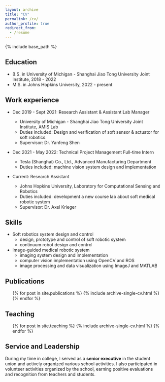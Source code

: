 ```yaml
---
layout: archive
title: "CV"
permalink: /cv/
author_profile: true
redirect_from:
  - /resume
---
```


{% include base_path %}

Education
------

* B.S. in  University of Michigan - Shanghai Jiao Tong University Joint Institute, 2018 - 2022
* M.S. in Johns Hopkins University, 2022 - present

Work experience
------

* Dec 2019 - Sept 2021: Research Assistant & Assistant Lab Manager
  * University of Michigan - Shanghai Jiao Tong University Joint Institute, AMIS Lab
  * Duties included: Design and verification of soft sensor & actuator for soft robotics
  * Supervisor: Dr. Yanfeng Shen

* Dec 2021 - May 2022: Technical Project Management Full-time Intern
  * Tesla (Shanghai) Co., Ltd., Advanced Manufacturing Department
  * Duties included: machine vision system design and implementation

* Current: Research Assistant
  * Johns Hopkins University, Laboratory for Computational Sensing and Robotics
  * Duties included: development a new course lab about soft medical robotic system
  * Supervisor: Dr. Axel Krieger

Skills
------

* Soft robotics system design and control
  * design, prototype and control of soft robotic system <!-- : Solidworks, 3D printing, Arduino, Python -->
  * continuum robot design and control <!-- : ROS and Python -->
* Image-guided medical robotic system
  * imaging system design and implementation
  * computer vision implementation using OpenCV and ROS
  * image processing and data visualization using ImageJ and MATLAB

Publications
------

  <ul>{% for post in site.publications %}
    {% include archive-single-cv.html %}
  {% endfor %}</ul>
  
Teaching
------

  <ul>{% for post in site.teaching %}
    {% include archive-single-cv.html %}
  {% endfor %}</ul>
  
Service and Leadership
------

During my time in college, I served as a **senior executive** in the student union and actively organized various school activities. I also participated in volunteer activities organized by the school, earning positive evaluations and recognition from teachers and students.
